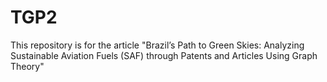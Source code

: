 # TGP2
This repository is for the article "Brazil’s Path to Green Skies: Analyzing Sustainable Aviation Fuels (SAF) through Patents and Articles Using Graph Theory"
